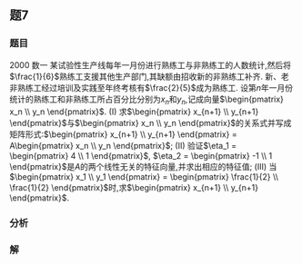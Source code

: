 ## 题7
### 题目
2000 数一 
某试验性生产线每年一月份进行熟练工与非熟练工的人数统计,然后将$\frac{1}{6}$熟练工支援其他生产部门,其缺额由招收新的非熟练工补齐. 新、老非熟练工经过培训及实践至年终考核有$\frac{2}{5}$成为熟练工. 设第$n$年一月份统计的熟练工和非熟练工所占百分比分别为$x_n$和$y_n$,记成向量$\begin{pmatrix} x_n \\ y_n \end{pmatrix}$.
(I) 求$\begin{pmatrix} x_{n+1} \\ y_{n+1} \end{pmatrix}$与$\begin{pmatrix} x_n \\ y_n \end{pmatrix}$的关系式并写成矩阵形式:$\begin{pmatrix} x_{n+1} \\ y_{n+1} \end{pmatrix} = A\begin{pmatrix} x_n \\ y_n \end{pmatrix}$;
(II) 验证$\eta_1 = \begin{pmatrix} 4 \\ 1 \end{pmatrix}$, $\eta_2 = \begin{pmatrix} -1 \\ 1 \end{pmatrix}$是$A$的两个线性无关的特征向量,并求出相应的特征值;
(III) 当$\begin{pmatrix} x_1 \\ y_1 \end{pmatrix} = \begin{pmatrix} \frac{1}{2} \\ \frac{1}{2} \end{pmatrix}$时,求$\begin{pmatrix} x_{n+1} \\ y_{n+1} \end{pmatrix}$.
### 分析

### 解